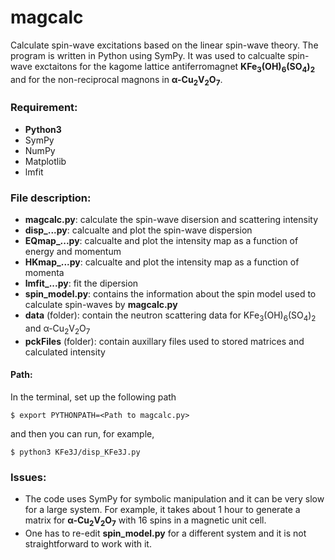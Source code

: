 # magcalc
Calculate spin-wave excitations based on the linear spin-wave theory.  The program is written in Python using SymPy.  It was used to calcualte spin-wave exctaitons for the kagome lattice antiferromagnet **KFe<sub>3</sub>(OH)<sub>6</sub>(SO<sub>4</sub>)<sub>2</sub>** and for the non-reciprocal magnons in **&alpha;-Cu<sub>2</sub>V<sub>2</sub>O<sub>7</sub>**.

### Requirement:
  - **Python3**
  - SymPy
  - NumPy
  - Matplotlib
  - lmfit


### File description:
  - **magcalc.py**: calculate the spin-wave disersion and scattering intensity
  - **disp_...py**: calcualte and plot the spin-wave dispersion
  - **EQmap_...py**: calcualte and plot the intensity map as a function of energy and momentum
  - **HKmap_...py**: calcualte and plot the intensity map as a function of momenta
  - **lmfit_...py**: fit the dipersion
  - **spin_model.py**: contains the information about the spin model used
to calculate spin-waves by **magcalc.py**
  - **data** (folder): contain the neutron scattering data for KFe<sub>3</sub>(OH)<sub>6</sub>(SO<sub>4</sub>)<sub>2</sub> and &alpha;-Cu<sub>2</sub>V<sub>2</sub>O<sub>7</sub>
  - **pckFiles** (folder): contain auxillary files used to stored matrices and calculated intensity

#### Path:
In the terminal, set up the following path
```
$ export PYTHONPATH=<Path to magcalc.py>
```
and then you can run, for example,
```
$ python3 KFe3J/disp_KFe3J.py
```
### Issues:
  - The code uses SymPy for symbolic manipulation and it can be very slow for a large system.  For example, it takes about 1 hour to generate a matrix for **&alpha;-Cu<sub>2</sub>V<sub>2</sub>O<sub>7</sub>** with 16 spins in a magnetic unit cell.
  - One has to re-edit **spin_model.py** for a different system and it is not straightforward to work with it.
